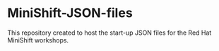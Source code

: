 # MiniShift-JSON-files
This repository created to host the start-up JSON files for the Red Hat MiniShift workshops.
